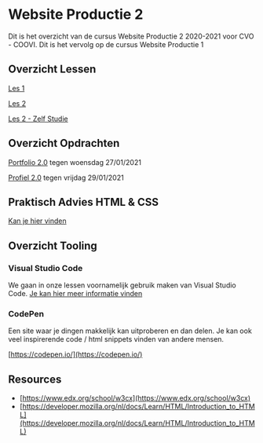 # Website Productie 2

Dit is het overzicht van de cursus Website Productie 2 2020-2021 voor CVO - COOVI.
Dit is het vervolg op de cursus Website Productie 1

## Overzicht Lessen

[Les 1](./les_01)

[Les 2](./les_02)

[Les 2 - Zelf Studie](./les_02_selfstudy)

## Overzicht Opdrachten

[Portfolio 2.0](./opdracht-portfolio-2) tegen woensdag 27/01/2021

[Profiel 2.0](./opdracht-profiel-2) tegen vrijdag 29/01/2021

## Praktisch Advies HTML & CSS

[Kan je hier vinden](./praktisch-advies)

## Overzicht Tooling

### Visual Studio Code

We gaan in onze lessen voornamelijk gebruik maken van Visual Studio Code. [Je kan hier meer informatie vinden](visual-code-extensions.md)

### CodePen
Een site waar je dingen makkelijk kan uitproberen en dan delen. Je kan ook veel inspirerende code / html snippets vinden van andere mensen.

[https://codepen.io/](https://codepen.io/)

## Resources

- [https://www.edx.org/school/w3cx](https://www.edx.org/school/w3cx)
- [https://developer.mozilla.org/nl/docs/Learn/HTML/Introduction_to_HTML](https://developer.mozilla.org/nl/docs/Learn/HTML/Introduction_to_HTML)
